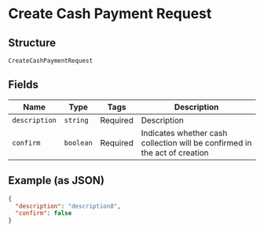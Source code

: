 
# Create Cash Payment Request

## Structure

`CreateCashPaymentRequest`

## Fields

| Name | Type | Tags | Description |
|  --- | --- | --- | --- |
| `description` | `string` | Required | Description |
| `confirm` | `boolean` | Required | Indicates whether cash collection will be confirmed in the act of creation |

## Example (as JSON)

```json
{
  "description": "description8",
  "confirm": false
}
```

